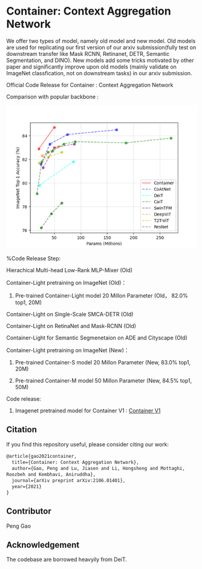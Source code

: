 # Container: Context Aggregation Network

We offer two types of model, namely old model and new model. Old models are used for replicating our first version of our arxiv submission(fully test on downstream transfer like Mask RCNN, Retinanet, DETR, Semantic Segmentation, and DINO). New models add some tricks motivated by other paper and significantly improve upon old models (mainly validate on ImageNet classfication, not on downstream tasks) in our arxiv submission. 

Official Code Release for Container : Context Aggregation Network

Comparison with popular backbone :

![Container](container.png)


%Code Release Step:

Hierachical Multi-head Low-Rank MLP-Mixer (Old)

Container-Light pretraining on ImageNet (Old)：

1. Pre-trained Container-Light model 20 Millon Parameter (Old， 82.0% top1, 20M)


Container-Light on Single-Scale SMCA-DETR (Old)

Container-Light on RetinaNet and Mask-RCNN (Old)

Container-Light for Semantic Segmenetaion on ADE and Cityscape (Old)

Container-Light pretraining on ImageNet (New)：

1. Pre-trained Container-S model 20 Millon Parameter (New, 83.0% top1, 20M)

2. Pre-trained Container-M model 50 Millon Parameter (New, 84.5% top1, 50M)

Code release:

1. Imagenet pretrained model for Container V1 : [Container V1](https://github.com/allenai/container)


## Citation
If you find this repository useful, please consider citing our work:
```
@article{gao2021container,
  title={Container: Context Aggregation Network},
  author={Gao, Peng and Lu, Jiasen and Li, Hongsheng and Mottaghi, Roozbeh and Kembhavi, Aniruddha},
  journal={arXiv preprint arXiv:2106.01401},
  year={2021}
}
```

## Contributor
Peng Gao

## Acknowledgement
The codebase are borrowed heavyily from DeiT.

